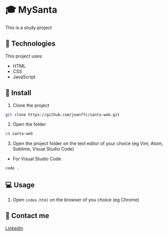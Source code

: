 # 🎓 MySanta

This is a study project

## 📌 Technologies

This project uses:

- HTML
- CSS
- JavaScript

## 🚀 Install

1. Clone the project

```bash
git clone https://github.com/jeanffc/santa-web.git
```

2. Open the folder

```bash
cd santa-web
```

3. Open the project folder on the text editor of your choice (eg Vim, Atom, Sublime, Visual Studio Code)

- For Visual Studio Code

```bash
code .
```

## 💻 Usage

1. Open `index.html` on the browser of you choice (eg Chrome)

## 📱 Contact me

<a href="https://www.linkedin.com/in/jeancampos/"> LinkedIn</a>
